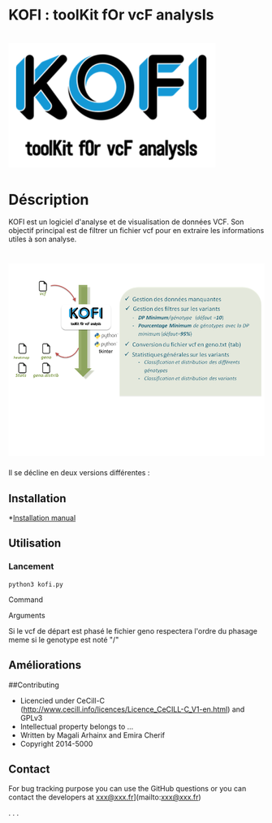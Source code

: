 # KOFI : toolKit fOr vcF analysIs

![](images/kofilogo1.PNG)
==========================



# Déscription

KOFI est un logiciel d'analyse et de visualisation de données VCF. Son objectif principal est de filtrer un fichier vcf pour en extraire les informations utiles à son analyse. 

![](images/kofiOverview.png)
=============================


Il se décline en deux versions différentes : 

## Installation

*[Installation manual](https://github.com/emiracherif/VCF-project/blob/master/INSTALL.md)


## Utilisation

### Lancement 

```
python3 kofi.py
```

Command

Arguments

Si le vcf de départ est phasé le fichier geno respectera l'ordre du phasage meme si le genotype est noté "/"


## Améliorations

##Contributing

* Licencied under CeCill-C (http://www.cecill.info/licences/Licence_CeCILL-C_V1-en.html) and GPLv3 
* Intellectual property belongs to ... 
* Written by Magali Arhainx and  Emira Cherif
* Copyright 2014-5000

## Contact 

For bug tracking purpose you can use the GitHub questions or you can contact the developers at
xxx@xxx.fr](mailto:xxx@xxx.fr)

.
.
.

